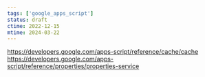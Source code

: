 ```yaml
---
tags: ['google_apps_script']
status: draft
ctime: 2022-12-15
mtime: 2024-03-22
---
```


https://developers.google.com/apps-script/reference/cache/cache
https://developers.google.com/apps-script/reference/properties/properties-service